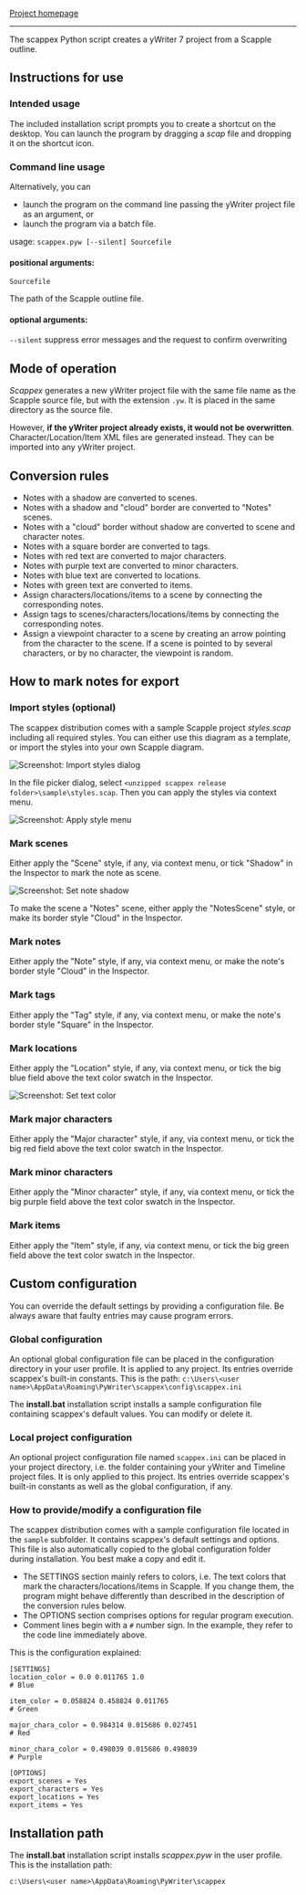 [Project homepage](https://peter88213.github.io/scappex)

------------------------------------------------------------------

The scappex Python script creates a yWriter 7 project from a Scapple outline.

## Instructions for use

### Intended usage

The included installation script prompts you to create a shortcut on the desktop. You can launch the program by dragging a *scap* file and dropping it on the shortcut icon. 

### Command line usage

Alternatively, you can

- launch the program on the command line passing the yWriter project file as an argument, or
- launch the program via a batch file.

usage: `scappex.pyw [--silent] Sourcefile`

#### positional arguments:

`Sourcefile` 

The path of the Scapple outline file.

#### optional arguments:

`--silent`  suppress error messages and the request to confirm overwriting

## Mode of operation

*Scappex* generates a new yWriter project file with the same file name as the Scapple source file, 
but with the extension `.yw`. It is placed in the same directory as the source file. 

However, **if the yWriter project already exists, it would not be overwritten**. Character/Location/Item 
XML files are generated instead. They can be imported into any yWriter project.

## Conversion rules

- Notes with a shadow are converted to scenes. 
- Notes with a shadow and "cloud" border are converted to "Notes" scenes. 
- Notes with a "cloud" border without shadow are converted to scene and character notes.
- Notes with a square border are converted to tags.
- Notes with red text are converted to major characters.
- Notes with purple text are converted to minor characters.
- Notes with blue text are converted to locations. 
- Notes with green text are converted to items.
- Assign characters/locations/items to a scene by connecting the corresponding notes.
- Assign tags to scenes/characters/locations/items by connecting the corresponding notes.
- Assign a viewpoint character to a scene by creating an arrow pointing from the character to the scene. If a scene is pointed to by several characters, or by no character, the viewpoint is random.

## How to mark notes for export

### Import styles (optional)

The scappex distribution comes with a sample Scapple project *styles.scap* including all required styles. You can either use this diagram as a template, or import the styles into your own Scapple diagram. 

![Screenshot: Import styles dialog](Screenshots/import_styles.png)

In the file picker dialog, select `<unzipped scappex release folder>\sample\styles.scap`. Then you can apply the styles via context menu.

![Screenshot: Apply style menu](Screenshots/apply_styles.png)

### Mark scenes

Either apply the "Scene" style, if any, via context menu, or tick "Shadow" in the Inspector to mark the note as scene.

![Screenshot: Set note shadow](Screenshots/mark_scene.png)

To make the scene a "Notes" scene, either apply the "NotesScene" style, or make its border style "Cloud" in the Inspector.

### Mark notes

Either apply the "Note" style, if any, via context menu, or make the note's border style "Cloud" in the Inspector.

### Mark tags

Either apply the "Tag" style, if any, via context menu, or make the note's border style "Square" in the Inspector.

### Mark locations

Either apply the "Location" style, if any, via context menu, or tick the big blue field above the text color swatch in the Inspector.

![Screenshot: Set text color](Screenshots/mark_location.png)

### Mark major characters

Either apply the "Major character" style, if any, via context menu, or tick the big red field above the text color swatch in the Inspector.

### Mark minor characters

Either apply the "Minor character" style, if any, via context menu, or tick the big purple field above the text color swatch in the Inspector.

### Mark items

Either apply the "Item" style, if any, via context menu, or tick the big green field above the text color swatch in the Inspector.


## Custom configuration

You can override the default settings by providing a configuration file. Be always aware that faulty entries may cause program errors. 

### Global configuration

An optional global configuration file can be placed in the configuration directory in your user profile. It is applied to any project. Its entries override scappex's built-in constants. This is the path:
`c:\Users\<user name>\AppData\Roaming\PyWriter\scappex\config\scappex.ini`
  
The **install.bat** installation script installs a sample configuration file containing scappex's default values. You can modify or delete it. 

### Local project configuration

An optional project configuration file named `scappex.ini` can be placed in your project directory, i.e. the folder containing your yWriter and Timeline project files. It is only applied to this project. Its entries override scappex's built-in constants as well as the global configuration, if any.

### How to provide/modify a configuration file

The scappex distribution comes with a sample configuration file located in the `sample` subfolder. It contains scappex's default settings and options. This file is also automatically copied to the global configuration folder during installation. You best make a copy and edit it.

- The SETTINGS section mainly refers to colors, i.e. The text colors that mark the characters/locations/items in Scapple. If you change them, the program might behave differently than described in the description of the conversion rules below. 
- The OPTIONS section comprises options for regular program execution. 
- Comment lines begin with a `#` number sign. In the example, they refer to the code line immediately above.

This is the configuration explained: 

```
[SETTINGS]
location_color = 0.0 0.011765 1.0
# Blue

item_color = 0.058824 0.458824 0.011765
# Green

major_chara_color = 0.984314 0.015686 0.027451
# Red

minor_chara_color = 0.498039 0.015686 0.498039
# Purple

[OPTIONS]
export_scenes = Yes
export_characters = Yes
export_locations = Yes
export_items = Yes

```

## Installation path

The **install.bat** installation script installs *scappex.pyw* in the user profile. This is the installation path: 

`c:\Users\<user name>\AppData\Roaming\PyWriter\scappex`
    